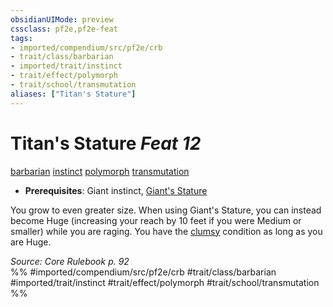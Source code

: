 ```yaml
---
obsidianUIMode: preview
cssclass: pf2e,pf2e-feat
tags:
- imported/compendium/src/pf2e/crb
- trait/class/barbarian
- imported/trait/instinct
- trait/effect/polymorph
- trait/school/transmutation
aliases: ["Titan's Stature"]
---
```

# Titan's Stature  *Feat 12*  
[barbarian](rules/traits/barbarian.md)  [instinct](instinct.md)  [polymorph](polymorph.md)  [transmutation](transmutation.md)  

- **Prerequisites**: Giant instinct, [Giant's Stature](giants-stature.md)

You grow to even greater size. When using Giant's Stature, you can instead become Huge (increasing your reach by 10 feet if you were Medium or smaller) while you are raging. You have the [clumsy](conditions.md#Clumsy) condition as long as you are Huge.

*Source: Core Rulebook p. 92*  
%% #imported/compendium/src/pf2e/crb #trait/class/barbarian #imported/trait/instinct #trait/effect/polymorph #trait/school/transmutation %%